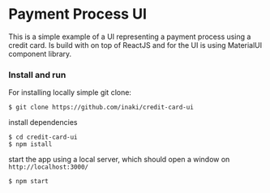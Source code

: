 # Payment Process UI

This is a simple example of a UI representing a payment process using a credit card. Is build with on top of ReactJS and for the UI is using MaterialUI component library.

### Install and run

For installing locally simple git clone:

```
$ git clone https://github.com/inaki/credit-card-ui
```

install dependencies

```
$ cd credit-card-ui
$ npm istall
```

start the app using a local server, which should open a window on `http://localhost:3000/`

```
$ npm start
```

